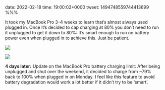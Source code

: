 date: 2022-02-18
time: 19:00:02+0000
tweet: 1494748559744413699
%%%

It took my MacBook Pro 3–4 weeks to learn that’s almost always used plugged in. Once it’s decided to cap charging at 80% you don’t need to run it unplugged to get it down to 80%: It’s smart enough to run on battery power even when plugged in to achieve this. Just be patient.

![](FL5p4VqWQAEzTly.png)

![](FL5p4YaXEAcStGX.jpg)

**4 days later:** Update on the MacBook Pro battery charging limit: After being unplugged and shut over the weekend, it decided to charge from ~79% back to 100% when plugged in on Monday. I feel like this feature to avoid battery degradation would work a lot better if it didn’t try to be ‘smart’.
